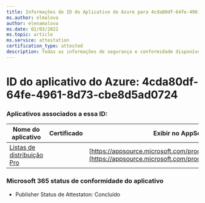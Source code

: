 ```yaml
---
title: Informações de ID do Aplicativo do Azure para 4cda80df-64fe-4961-8d73-cbe8d5ad0724
ms.author: elmalova
author: elenamalova
ms.date: 02/03/2022
ms.topic: article
ms.service: attestation
certification_type: attested
description: Todas as informações de segurança e conformidade disponíveis para o 4cda80df-64fe-4961-8d73-cbe8d5ad0724.
---
```

# <a name="azure-app-id-4cda80df-64fe-4961-8d73-cbe8d5ad0724"></a>ID do aplicativo do Azure: 4cda80df-64fe-4961-8d73-cbe8d5ad0724


### <a name="apps-associated-with-this-id"></a>Aplicativos associados a essa ID:
| **Nome do aplicativo** | **Certificado** | **Exibir no AppSource** |
|--------------|---------------|-----------------------|
| [Listas de distribuição Pro](https://docs.microsoft.com/microsoft-365-app-certification/forward/WA200002977) |  | [https://appsource.microsoft.com/product/office/WA200002977](https://appsource.microsoft.com/product/office/WA200002977) |

### <a name="microsoft-365-app-compliance-status"></a>Microsoft 365 status de conformidade do aplicativo
- Publisher Status de Attestaton: Concluído
